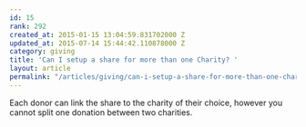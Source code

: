 ```yaml
---
id: 15
rank: 292
created_at: 2015-01-15 13:04:59.831702000 Z
updated_at: 2015-07-14 15:44:42.110878000 Z
category: giving
title: 'Can I setup a share for more than one Charity? '
layout: article
permalink: "/articles/giving/can-i-setup-a-share-for-more-than-one-charity/"
---
```

Each donor can link the share to the charity of their choice, however you cannot split one donation between two charities.